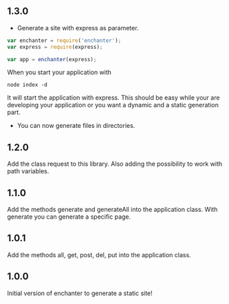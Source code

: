 ## 1.3.0

* Generate a site with express as parameter. 

```js
var enchanter = require('enchanter');
var express = require(express);

var app = enchanter(express);
```
When you start your application with 
```
node index -d
```
It will start the application with express. 
This should be easy while your are developing your application or you want a dynamic and a static generation part.

* You can now generate files in directories. 

## 1.2.0

Add the class request to this library.
Also adding the possibility to work with path variables.

## 1.1.0

Add the methods generate and generateAll into the application class.
With generate you can generate a specific page.

## 1.0.1

Add the methods all, get, post, del, put into the application class.

## 1.0.0

Initial version of enchanter to generate a static site!